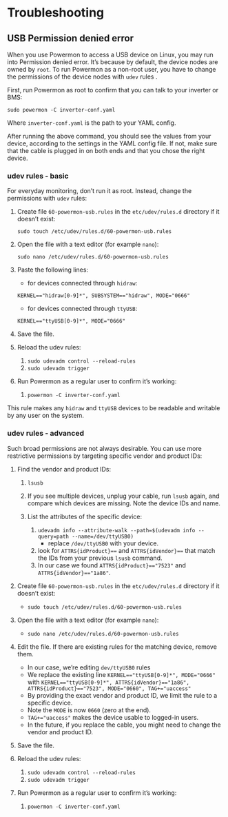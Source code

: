 # Troubleshooting

## USB Permission denied error

When you use Powermon to access a USB device on Linux, you may run into
Permission denied error. It’s because by default, the device nodes are
owned by ``root``. To run Powermon as a non-root user, you have to
change the permissions of the device nodes with ``udev`` rules .

First, run Powermon as root to confirm that you can talk to your
inverter or BMS:

``sudo powermon -C inverter-conf.yaml``

Where ``inverter-conf.yaml`` is the path to your YAML config.

After running the above command, you should see the values from your
device, according to the settings in the YAML config file. If not, make
sure that the cable is plugged in on both ends and that you chose the
right device.

### udev rules - basic

For everyday monitoring, don’t run it as root. Instead, change the
permissions with ``udev`` rules:

1. Create file ``60-powermon-usb.rules`` in the ``etc/udev/rules.d``
   directory if it doesn’t exist:

   ``sudo touch /etc/udev/rules.d/60-powermon-usb.rules``

2. Open the file with a text editor (for example ``nano``):

   ``sudo nano /etc/udev/rules.d/60-powermon-usb.rules``

3. Paste the following lines:

   - for devices connected through ``hidraw``:
   
   ``KERNEL=="hidraw[0-9]*", SUBSYSTEM=="hidraw", MODE="0666"``

   - for devices connected through ``ttyUSB``:
   
   ``KERNEL=="ttyUSB[0-9]*", MODE="0666"``

4. Save the file.
5. Reload the udev rules:

   1. ``sudo udevadm control --reload-rules``
   2. ``sudo udevadm trigger``

6. Run Powermon as a regular user to confirm it’s working:

   1. ``powermon -C inverter-conf.yaml``

This rule makes any ``hidraw`` and ``ttyUSB`` devices to be readable and 
writable by any user on the system. 

### udev rules - advanced

Such broad permissions are not always desirable. You can use more restrictive 
permissions by targeting specific vendor and product IDs:

1. Find the vendor and product IDs:

   1. ``lsusb``
   2. If you see multiple devices, unplug your cable, run ``lsusb``
      again, and compare which devices are missing. Note the device IDs
      and name.
   3. List the attributes of the specific device:

      1. ``udevadm info --attribute-walk --path=$(udevadm info --query=path --name=/dev/ttyUSB0)``
         - replace ``/dev/ttyUSB0`` with your device.
      2. look for ``ATTRS{idProduct}==`` and ``ATTRS{idVendor}==`` that
         match the IDs from your previous ``lsusb`` command.
      3. In our case we found ``ATTRS{idProduct}=="7523"`` and
         ``ATTRS{idVendor}=="1a86"``.

2. Create file ``60-powermon-usb.rules`` in the ``etc/udev/rules.d``
   directory if it doesn’t exist:

   - ``sudo touch /etc/udev/rules.d/60-powermon-usb.rules``

3. Open the file with a text editor (for example ``nano``):

   - ``sudo nano /etc/udev/rules.d/60-powermon-usb.rules``

4. Edit the file. If there are existing rules for the matching device,
   remove them.

   -  In our case, we’re editing ``dev/ttyUSB0`` rules
   -  We replace the existing line
      ``KERNEL=="ttyUSB[0-9]*", MODE="0666"`` with
      ``KERNEL=="ttyUSB[0-9]*", ATTRS{idVendor}=="1a86", ATTRS{idProduct}=="7523", MODE="0660", TAG+="uaccess"``
   -  By providing the exact vendor and product ID, we limit the rule to
      a specific device.
   -  Note the ``MODE`` is now ``0660`` (zero at the end).
   -  ``TAG+="uaccess"`` makes the device usable to logged-in users.
   -  In the future, if you replace the cable, you might need to change
      the vendor and product ID.

5. Save the file.
6. Reload the udev rules:

   1. ``sudo udevadm control --reload-rules``
   2. ``sudo udevadm trigger``

7. Run Powermon as a regular user to confirm it’s working:

   1. ``powermon -C inverter-conf.yaml``
